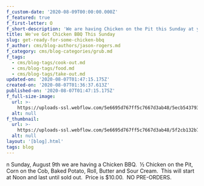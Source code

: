 ```yaml
---
f_custom-date: '2020-08-09T00:00:00.000Z'
f_featured: true
f_first-letter: O
f_short-description: 'We are having Chicken on the Pit this Sunday at your Bloomsburg Elks #436'
title: We've Got Chicken BBQ This Sunday
slug: get-ready-for-some-chicken-bbq
f_author: cms/blog-authors/jason-rogers.md
f_category: cms/blog-categories/grub.md
f_tags:
  - cms/blog-tags/cook-out.md
  - cms/blog-tags/food.md
  - cms/blog-tags/take-out.md
updated-on: '2020-08-07T01:47:15.175Z'
created-on: '2020-08-07T01:36:37.613Z'
published-on: '2020-08-07T01:47:15.175Z'
f_full-size-image:
  url: >-
    https://uploads-ssl.webflow.com/5e6695d767ff5c7667d3ab48/5ecb54379359c25ec444aca6_Bloomsburg%20Elks%20Chicken%20On%20The%20Pit%20Main.jpg
  alt: null
f_thumbnail:
  url: >-
    https://uploads-ssl.webflow.com/5e6695d767ff5c7667d3ab48/5f2cb132b7e0c55d0a01ace4_4.jpg
  alt: null
layout: '[blog].html'
tags: blog
---
```


n Sunday, August 9th we are having a Chicken BBQ.  ½ Chicken on the Pit, Corn on the Cob, Baked Potato, Roll, Butter and Sour Cream.  This will start at Noon and last until sold out.  Price is $10.00.  NO PRE-ORDERS.

‍
